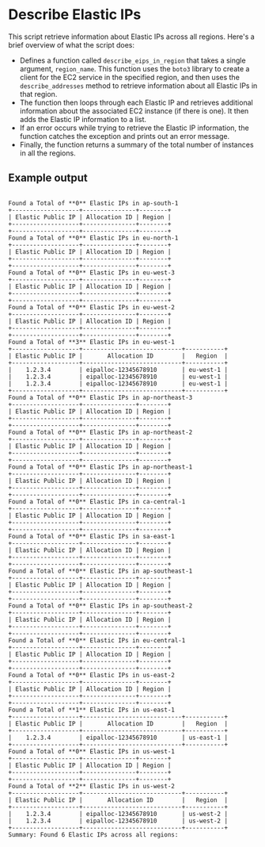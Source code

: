 # Describe Elastic IPs

This script retrieve information about Elastic IPs across all regions. Here's a brief overview of what the script does:

* Defines a function called `describe_eips_in_region` that takes a single argument, `region_name`. This function uses the `boto3` library to create a client for the EC2 service in the specified region, and then uses the `describe_addresses` method to retrieve information about all Elastic IPs in that region.
* The function then loops through each Elastic IP and retrieves additional information about the associated EC2 instance (if there is one). It then adds the Elastic IP information to a list.
* If an error occurs while trying to retrieve the Elastic IP information, the function catches the exception and prints out an error message.
* Finally, the function returns a summary of the total number of instances in all the regions.

## Example output

```shell

Found a Total of **0** Elastic IPs in ap-south-1
+-------------------+---------------+--------+
| Elastic Public IP | Allocation ID | Region |
+-------------------+---------------+--------+
+-------------------+---------------+--------+
Found a Total of **0** Elastic IPs in eu-north-1
+-------------------+---------------+--------+
| Elastic Public IP | Allocation ID | Region |
+-------------------+---------------+--------+
+-------------------+---------------+--------+
Found a Total of **0** Elastic IPs in eu-west-3
+-------------------+---------------+--------+
| Elastic Public IP | Allocation ID | Region |
+-------------------+---------------+--------+
+-------------------+---------------+--------+
Found a Total of **0** Elastic IPs in eu-west-2
+-------------------+---------------+--------+
| Elastic Public IP | Allocation ID | Region |
+-------------------+---------------+--------+
+-------------------+---------------+--------+
Found a Total of **3** Elastic IPs in eu-west-1
+-------------------+----------------------------+-----------+
| Elastic Public IP |       Allocation ID        |   Region  |
+-------------------+----------------------------+-----------+
|    1.2.3.4        | eipalloc-12345678910       | eu-west-1 |
|    1.2.3.4        | eipalloc-12345678910       | eu-west-1 |
|    1.2.3.4        | eipalloc-12345678910       | eu-west-1 |
+-------------------+----------------------------+-----------+
Found a Total of **0** Elastic IPs in ap-northeast-3
+-------------------+---------------+--------+
| Elastic Public IP | Allocation ID | Region |
+-------------------+---------------+--------+
+-------------------+---------------+--------+
Found a Total of **0** Elastic IPs in ap-northeast-2
+-------------------+---------------+--------+
| Elastic Public IP | Allocation ID | Region |
+-------------------+---------------+--------+
+-------------------+---------------+--------+
Found a Total of **0** Elastic IPs in ap-northeast-1
+-------------------+---------------+--------+
| Elastic Public IP | Allocation ID | Region |
+-------------------+---------------+--------+
+-------------------+---------------+--------+
Found a Total of **0** Elastic IPs in ca-central-1
+-------------------+---------------+--------+
| Elastic Public IP | Allocation ID | Region |
+-------------------+---------------+--------+
+-------------------+---------------+--------+
Found a Total of **0** Elastic IPs in sa-east-1
+-------------------+---------------+--------+
| Elastic Public IP | Allocation ID | Region |
+-------------------+---------------+--------+
+-------------------+---------------+--------+
Found a Total of **0** Elastic IPs in ap-southeast-1
+-------------------+---------------+--------+
| Elastic Public IP | Allocation ID | Region |
+-------------------+---------------+--------+
+-------------------+---------------+--------+
Found a Total of **0** Elastic IPs in ap-southeast-2
+-------------------+---------------+--------+
| Elastic Public IP | Allocation ID | Region |
+-------------------+---------------+--------+
+-------------------+---------------+--------+
Found a Total of **0** Elastic IPs in eu-central-1
+-------------------+---------------+--------+
| Elastic Public IP | Allocation ID | Region |
+-------------------+---------------+--------+
+-------------------+---------------+--------+
Found a Total of **0** Elastic IPs in us-east-2
+-------------------+---------------+--------+
| Elastic Public IP | Allocation ID | Region |
+-------------------+---------------+--------+
+-------------------+---------------+--------+
Found a Total of **1** Elastic IPs in us-east-1
+-------------------+----------------------------+-----------+
| Elastic Public IP |       Allocation ID        |   Region  |
+-------------------+----------------------------+-----------+
|    1.2.3.4        | eipalloc-12345678910       | us-east-1 |
+-------------------+----------------------------+-----------+
Found a Total of **0** Elastic IPs in us-west-1
+-------------------+---------------+--------+
| Elastic Public IP | Allocation ID | Region |
+-------------------+---------------+--------+
+-------------------+---------------+--------+
Found a Total of **2** Elastic IPs in us-west-2
+-------------------+----------------------------+-----------+
| Elastic Public IP |       Allocation ID        |   Region  |
+-------------------+----------------------------+-----------+
|    1.2.3.4        | eipalloc-12345678910       | us-west-2 |
|    1.2.3.4        | eipalloc-12345678910       | us-west-2 |
+-------------------+----------------------------+-----------+
Summary: Found 6 Elastic IPs across all regions:


```
